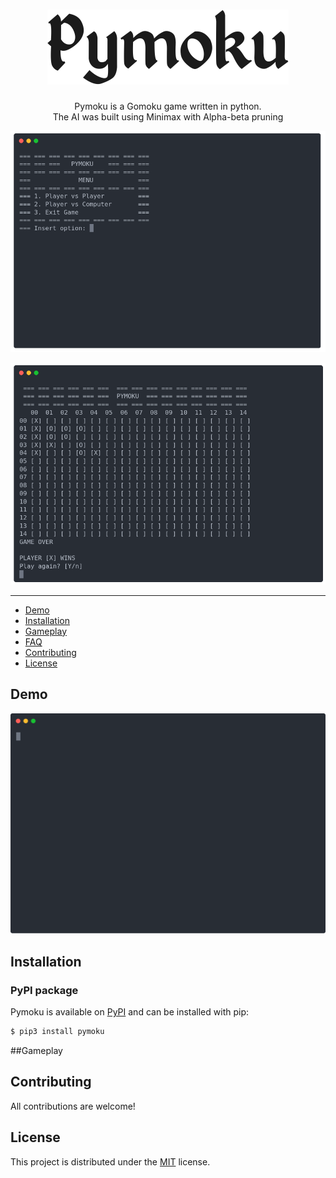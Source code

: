 <h1 align="center">
<img alt="Pymoku" src="resources/pymoku.png"/>
</h1>

<p align="center">
Pymoku is a Gomoku game written in python.<br>
The AI was built using Minimax with Alpha-beta pruning
</p>

<p align="center">
<img alt="title image" src="resources/menu.png"/>
</p>

<p align="center">
<img alt="title image" src="resources/playing.png"/>
</p>

---

* [Demo](#demo)  
* [Installation](#installation)  
* [Gameplay](#gameplay)  
* [FAQ](#faq)  
* [Contributing](#contributing)  
* [License](#license) 

## Demo

<p align="center">
<img alt="title image" src="resources/gameplay.svg"/>
</p>

## Installation

### PyPI package

Pymoku is available on [PyPI](https://pypi.python.org/pypi/pymoku/) and can be installed with pip:

```bash
$ pip3 install pymoku
```

##Gameplay

## Contributing

All contributions are welcome!

## License
This project is distributed under the [MIT](LICENSE) license.
